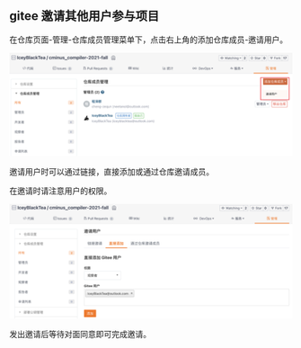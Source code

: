 ## gitee 邀请其他用户参与项目

在仓库页面-管理-仓库成员管理菜单下，点击右上角的添加仓库成员-邀请用户。

![invatition-1.png](./common/figs/invitation-1.png)

邀请用户时可以通过链接，直接添加或通过仓库邀请成员。

在邀请时请注意用户的权限。

![invatition-2.png](./common/figs/invitation-2.png)

发出邀请后等待对面同意即可完成邀请。